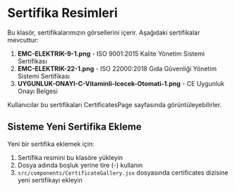 # Sertifika Resimleri

Bu klasör, sertifikalarımızın görsellerini içerir. Aşağıdaki sertifikalar mevcuttur:

1. **EMC-ELEKTRIK-9-1.png** - ISO 9001:2015 Kalite Yönetim Sistemi Sertifikası
2. **EMC-ELEKTRIK-22-1.png** - ISO 22000:2018 Gıda Güvenliği Yönetim Sistemi Sertifikası
3. **UYGUNLUK-ONAYI-C-Vitaminli-Icecek-Otomati-1.png** - CE Uygunluk Onayı Belgesi

Kullanıcılar bu sertifikaları CertificatesPage sayfasında görüntüleyebilirler.

## Sisteme Yeni Sertifika Ekleme

Yeni bir sertifika eklemek için:

1. Sertifika resmini bu klasöre yükleyin
2. Dosya adında boşluk yerine tire (-) kullanın
3. `src/components/CertificateGallery.jsx` dosyasında certificates dizisine yeni sertifikayı ekleyin 